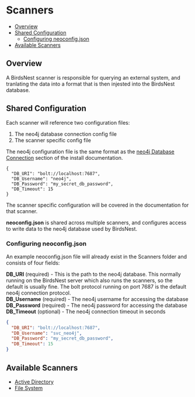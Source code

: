 # Scanners

* [Overview](#Overview)
* [Shared Configuration](#Shared-Configuration)
   * [Configuring neoconfig.json](#Configuring-neoconfig.json)
* [Available Scanners](#Available-Scanners)

## Overview
A BirdsNest scanner is responsible for querying an external system, and tranlating the data into a format that is then injested into the BirdsNest database.


## Shared Configuration
Each scanner will reference two configuration files:
1. The neo4j database connection config file
2. The scanner specific config file

The neo4j configuration file is the same format as the [neo4j Database Connection](/documentation/install/README.md#neo4j-Database-Connection) section of the install documentation. 

```
{
  "DB_URI": "bolt://localhost:7687",
  "DB_Username": "neo4j",
  "DB_Password": "my_secret_db_password",
  "DB_Timeout": 15
}
```

The scanner specific configuration will be covered in the documentation for that scanner.  

**neoconfig.json** is shared across multiple scanners, and configures access to write data to the neo4j database used by BirdsNest. 


### Configuring neoconfig.json
An example neoconfig.json file will already exist in the Scanners folder and consists of four fields:

**DB_URI** (required) - This is the path to the neo4j database. This normally running on the BirdsNest server which also runs the scanners, so the default is usually fine. The bolt protocol running on port 7687 is the default neo4j connection protocol.\
**DB_Username** (required) - The neo4j username for accessing the database\
**DB_Password** (required) -  The neo4j password for accessing the database\
**DB_Timeout** (optional) - The neo4j connection timeout in seconds

```json
{
  "DB_URI": "bolt://localhost:7687",
  "DB_Username": "svc_neo4j",
  "DB_Password": "my_secret_db_password",
  "DB_Timeout": 15
}
```


## Available Scanners

* [Active Directory](/documentation/scanners/active-directory/README.md)
* [File System](/documentation/scanners/file-system/README.md)